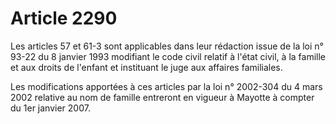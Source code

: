 # Article 2290

Les articles 57 et 61-3 sont applicables dans leur rédaction issue de la loi n° 93-22 du 8 janvier 1993 modifiant le code civil relatif à l'état civil, à la famille et aux droits de l'enfant et instituant le juge aux affaires familiales.

Les modifications apportées à ces articles par la loi n° 2002-304 du 4 mars 2002 relative au nom de famille entreront en vigueur à Mayotte à compter du 1er janvier 2007.
